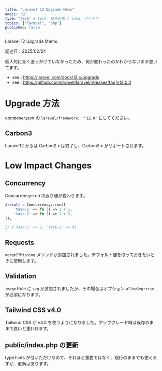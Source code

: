 ```yaml
---
title: "Laravel 12 Upgrade Memo"
emoji: "🔖"
type: "tech" # tech: 技術記事 / idea: アイデア
topics: ["laravel", "php"]
published: false
---
```


Laravel 12 Upgrade Memo.

記述日：2025/02/24

個人的に全く追っかけていなかったため、何が変わったのかわからないまま書いてます。

- see : https://laravel.com/docs/12.x/upgrade
- see : https://github.com/laravel/laravel/releases/tag/v12.0.0

# Upgrade 方法

_composer.json_ の `laravel/framework: '^12.0'` にしてください。

## Carbon3

Laravel12 からは Carbon2.x は終了し、Carbon3.x がサポートされます。

# Low Impact Changes

## Concurrency

Concurrency::run の返り値が変わります。

```php
$result = Concurrency::run([
    'task-1' => fn () => 1 + 1,
    'task-2' => fn () => 2 + 2,
]);
 
// ['task-1' => 2, 'task-2' => 4]

```

## Requests

`mergeIfMissing` メソッドが追加されました。デフォルト値を取っておきたいときに使用します。

## Validation

`image` Rule に `svg` が追加されましたが、その場合はオプション `allowSvg:true` が必須になります。

## Tailwind CSS v4.0

Tailwind CSS が v4.0 を使うようになりました。アップグレード時は既存のままで良いと思われます。

## public/index.php の更新

type hints が付いただけなので、それほど重要ではなく、現行のままでも使えますが、更新はあります。


